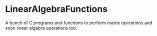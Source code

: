 # LinearAlgebraFunctions
A bunch of C programs and functions to perform matrix operations and soon linear algebra operations too.
